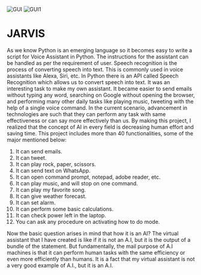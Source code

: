 ![GUI](https://github.com/user-attachments/assets/39630f9c-6421-4f1e-98d3-d13925456bba)
![GUI1](https://github.com/user-attachments/assets/0a92e3ac-d01d-4e7a-8bc0-20a7ecdec961)
# JARVIS
As we know Python is an emerging language so it becomes easy to write a script for Voice Assistant in Python. The instructions for the assistant can be handled as per the requirement of user. Speech recognition is the process of converting speech into text. This is commonly used in voice assistants like Alexa, Siri, etc. In Python there is an API called Speech Recognition which allows us to convert speech into text. It was an interesting task to make my own assistant. It became easier to send emails without typing any word, searching on Google without opening the browser, and performing many other daily tasks like playing music, tweeting with the help of a single voice command. In the current scenario, advancement in technologies are such that they can perform any task with same effectiveness or can say more effectively than us. By making this project, I realized that the concept of AI in every field is decreasing human effort and saving time. 
This project includes more than 40 functionalities, some of the major mentioned below:
1.	It can send emails.
2.	It can tweet.
3.	It can play rock, paper, scissors.
4.	It can send text on WhatsApp.
5.	It can open command prompt, notepad, adobe reader, etc.
6.	It can play music, and will stop on one command.
7.	It can play my favorite song.
8.	It can give weather forecast.
9.	It can set alarm.
10.	It can perform some basic calculations.
11.	It can check power left in the laptop.
12.	You can ask any procedure on activating how to do mode.

Now the basic question arises in mind that how it is an AI? The virtual assistant that I have created is like if it is not an A.I, but it is the output of a bundle of the statement. But fundamentally, the mail purpose of A.I machines is that it can perform human tasks with the same efficiency or even more efficiently than humans. It is a fact that my virtual assistant is not a very good example of A.I., but it is an A.I. 
